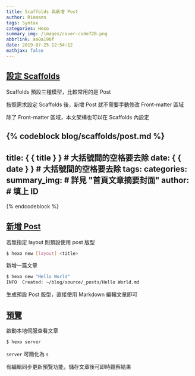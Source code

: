 ```yaml
---
title: Scaffolds 與新增 Post
author: Riemann
tags: Syntax
categories: Hexo
summary_img: /images/cover-code720.png
abbrlink: aa0a190f
date: 2019-07-25 12:54:12
mathjax: false
---
```

<!-- more -->

## [設定 Scaffolds](#設定-Scaffolds)

Scaffolds 預設三種模型，比較常用的是 Post

按照需求設定 Scaffolds 後，新增 Post 就不需要手動修改 Front-matter 區域

除了 Front-matter 區域，本文架構也可以在 Scaffolds 內設定

{% codeblock blog/scaffolds/post.md %}
---
title: { { title } } # 大括號間的空格要去除
date: { { date } }   # 大括號間的空格要去除
tags:
categories:
summary_img: # 詳見 "首頁文章摘要封面"
author: # 填上 ID
---
<!-- more -->
{% endcodeblock %}


## [新增 Post](#新增-Post)

若無指定 layout 則預設使用 post 版型

```bash
$ hexo new [layout] <title>
```

新增一篇文章

```bash
$ hexo new "Hello World"
INFO  Created: ~/blog/source/_posts/Hello World.md
```

生成預設 Post 版型，直接使用 Markdown 編輯文章即可

## [預覽](#預覽)

啟動本地伺服查看文章

```bash
$ hexo server
```

`server` 可簡化為 `s`

有編輯同步更新預覽功能，儲存文章後可即時觀察結果
